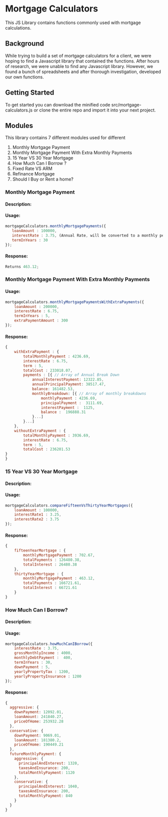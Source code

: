 # Mortgage Calculators

This JS Library contains functions commonly used with mortgage calculations. 

## Background
While trying to build a set of mortgage calculators for a client, we were hoping to find a Javascript library that contained the functions.
After hours of research, we were unable to find any Javascript library. However, we found a bunch of spreadsheets and after thorough investigation, developed our own functions.

## Getting Started
To get started you can download the minified code src/mortgage-calculators.js or clone the entire repo and import it into your next project.

## Modules
This library contains 7 different modules used for different 
  1. Monthly Mortgage Payment
  2. Monthly Mortgage Payment With Extra Monthly Payments
  3. 15 Year VS 30 Year Mortgage
  4. How Much Can I Borrow ?
  5. Fixed Rate VS ARM
  6. Refinance Mortgage
  7. Should I Buy or Rent a home?

### Monthly Mortgage Payment
#### Description:
#### Usage:
 ```javascript
mortgageCalculators.monthlyMortgagePayments({
	loanAmount : 100000,
	interestRate : 3.75, (Annual Rate, will be converted to a monthly percentage in calculations)
	termInYears : 30  
});
```
#### Response:
```javascript
Returns 463.12;
 ```
  
### Monthly Mortgage Payment With Extra Monthly Payments
#### Usage:
```javascript
mortgageCalculators.monthlyMortgagePaymentsWithExtraPayments({
	loanAmount : 200000,
	interestRate : 6.75,
	termInYears : 5,
	extraPaymentAmount : 300
});
```
#### Response:
```javascript
{
	withExtraPayment : {
		totalMonthlyPayment : 4236.69,
		interestRate : 6.75,
		term : 5,
		totalCost : 233018.07,
		payments : [{ // Array of Annual Break Down
			annualInterestPayment: 12322.85,
			annualPrincipalPayment: 38517.47,
			balance: 161482.53,
			monthlyBreakdown: [{ // Array of monthly breakdowns
				monthlyPayment : 4236.69,
				principalPayment :  3111.69,
				interestPayment :  1125,
				balance :  196888.31
			}...]
		}...]
	},
	withoutExtraPayment : {
		totalMonthlyPayment : 3936.69,
		interestRate : 6.75,
		term : 5,
		totalCost : 236201.53
}
}
 ```
### 15 Year VS 30 Year Mortgage
#### Description:

#### Usage:
```javascript
mortgageCalculators.compareFifteenVsThirtyYearMortgages({
	loanAmount : 100000,
	interestRate1 : 3.25,
	interestRate2 : 3.75
});
```
#### Response: 
```javascript	
{
	fifteenYearMortgage : {
		monthlyMortgagePayment : 702.67,
		totalPayments : 126480.38,
		totalInterest : 26480.38
	},
	thirtyYearMortgage : {
		monthlyMortgagePayment : 463.12,
		totalPayments : 166721.61,
		totalInterest : 66721.61
	}
}
 ```
### How Much Can I Borrow?
#### Description:
#### Usage:
```javascript
mortgageCalculators.howMuchCanIBorrow({
	interestRate : 3.75,
	grossMonthlyIncome : 4000,
	monthlyDebtPayment :  400,
	termInYears : 30,
	downPayment : 5,
	yearlyPropertyTax : 1200,
	yearlyPropertyInsurance : 1200		
});
```
#### Response:
```javascript
{
  aggressive: {
    downPayment: 12092.01,
    loanAmount: 241840.27,
    priceOfHome: 253932.28
  },
  conservative: {
    downPayment: 9069.01,
    loanAmount: 181380.2,
    priceOfHome: 190449.21
  },
  futureMonthlyPayment: {
    aggressive: {
      principalAndInterest: 1320,
      taxesAndInsurance: 200,
      totalMonthlyPayment: 1120
    },
    conservative: {
      principalAndInterest: 1040,
      taxesAndInsurance: 200,
      totalMonthlyPayment: 840
    }
  }
}
```
